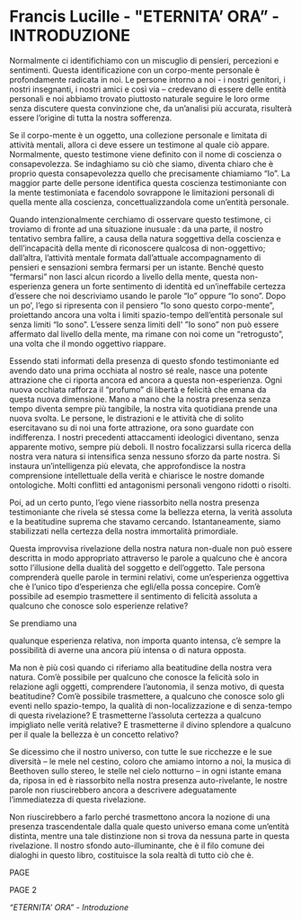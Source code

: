 # Francis Lucille - "ETERNITA’ ORA” - INTRODUZIONE

Normalmente ci identifichiamo con un miscuglio di pensieri, percezioni e sentimenti. Questa identificazione con un corpo-mente personale è profondamente radicata in noi. Le persone intorno a noi - i nostri genitori, i nostri insegnanti, i nostri amici e così via – credevano di essere delle entità personali e noi abbiamo trovato piuttosto naturale seguire le loro orme senza discutere questa convinzione che, da un’analisi più accurata, risulterà essere l’origine di tutta la nostra sofferenza.

Se il corpo-mente è un oggetto, una collezione personale e limitata di attività mentali, allora ci deve essere un testimone al quale ciò appare. Normalmente, questo testimone viene definito con il nome di coscienza o consapevolezza. Se indaghiamo su ciò che siamo, diventa chiaro che è proprio questa consapevolezza quello che precisamente chiamiamo “Io”. La maggior parte delle persone identifica questa coscienza testimoniante con la mente testimoniata e facendolo sovrappone le limitazioni personali di quella mente alla coscienza, concettualizzandola come un’entità personale.

Quando intenzionalmente cerchiamo di osservare questo testimone, ci troviamo di fronte ad una situazione inusuale : da una parte, il nostro tentativo sembra fallire, a causa della natura soggettiva della coscienza e dell’incapacità della mente di riconoscere qualcosa di non-oggettivo; dall’altra, l’attività mentale formata dall’attuale accompagnamento di pensieri e sensazioni sembra fermarsi per un istante. Benché questo “fermarsi” non lasci alcun ricordo a livello della mente, questa non-esperienza genera un forte sentimento di identità ed un’ineffabile certezza d’essere che noi descriviamo usando le parole “Io” oppure “Io sono”. Dopo un po’, l’ego si ripresenta con il pensiero “Io sono questo corpo-mente”, proiettando ancora una volta i limiti spazio-tempo dell’entità personale sul senza limiti “Io sono”. L’essere senza limiti dell' ”Io sono” non può essere affermato dal livello della mente, ma rimane con noi come un “retrogusto”, una volta che il mondo oggettivo riappare.

Essendo stati informati della presenza di questo sfondo testimoniante ed avendo dato una prima occhiata al nostro sé reale, nasce una potente attrazione che ci riporta ancora ed ancora a questa non-esperienza. Ogni nuova occhiata rafforza il “profumo” di libertà e felicità che emana da questa nuova dimensione. Mano a mano che la nostra presenza senza tempo diventa sempre più tangibile, la nostra vita quotidiana prende una nuova svolta. Le persone, le distrazioni e le attività che di solito esercitavano su di noi una forte attrazione, ora sono guardate con indifferenza. I nostri precedenti attaccamenti ideologici diventano, senza apparente motivo, sempre più deboli. Il nostro focalizzarsi sulla ricerca della nostra vera natura si intensifica senza nessuno sforzo da parte nostra. Si instaura un’intelligenza più elevata, che approfondisce la nostra comprensione intellettuale della verità e chiarisce le nostre domande ontologiche. Molti conflitti ed antagonismi personali vengono ridotti o risolti.

Poi, ad un certo punto, l’ego viene riassorbito nella nostra presenza testimoniante che rivela sé stessa come la bellezza eterna, la verità assoluta e la beatitudine suprema che stavamo cercando. Istantaneamente, siamo stabilizzati nella certezza della nostra immortalità primordiale.

Questa improvvisa rivelazione della nostra natura non-duale non può essere descritta in modo appropriato attraverso le parole a qualcuno che è ancora sotto l’illusione della dualità del soggetto e dell’oggetto. Tale persona comprenderà quelle parole in termini relativi, come un’esperienza oggettiva che è l’unico tipo d’esperienza che egli/ella possa concepire. Com’è possibile ad esempio trasmettere il sentimento di felicità assoluta a qualcuno che conosce solo esperienze relative?

Se prendiamo una

qualunque esperienza relativa, non importa quanto intensa, c’è sempre la possibilità di averne una ancora più intensa o di natura opposta.

Ma non è più così quando ci riferiamo alla beatitudine della nostra vera natura. Com’è possibile per qualcuno che conosce la felicità solo in relazione agli oggetti, comprendere l’autonomia, il senza motivo, di questa beatitudine? Com’è possibile trasmettere, a qualcuno che conosce solo gli eventi nello spazio-tempo, la qualità di non-localizzazione e di senza-tempo di questa rivelazione? E trasmetterne l’assoluta certezza a qualcuno impigliato nelle verità relative? E trasmetterne il divino splendore a qualcuno per il quale la bellezza è un concetto relativo?

Se dicessimo che il nostro universo, con tutte le sue ricchezze e le sue diversità – le mele nel cestino, coloro che amiamo intorno a noi, la musica di Beethoven sullo stereo, le stelle nel cielo notturno – in ogni istante emana da, riposa in ed è riassorbito nella nostra presenza auto-rivelante, le nostre parole non riuscirebbero ancora a descrivere adeguatamente l’immediatezza di questa rivelazione.

Non riuscirebbero a farlo perché trasmettono ancora la nozione di una presenza trascendentale dalla quale questo universo emana come un’entità distinta, mentre una tale distinzione non si trova da nessuna parte in questa rivelazione. Il nostro sfondo auto-illuminante, che è il filo comune dei dialoghi in questo libro, costituisce la sola realtà di tutto ciò che è.

PAGE 

PAGE 2

_“ETERNITA’ ORA” - Introduzione_

